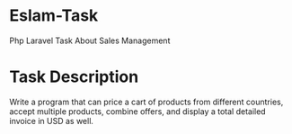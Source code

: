 # Eslam-Task
Php Laravel Task About Sales Management

# Task Description
Write a program that can price a cart of products from different countries, accept multiple products, combine offers, and display a total detailed invoice in USD as well.

